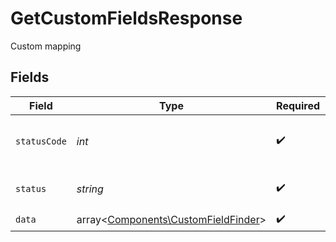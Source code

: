 # GetCustomFieldsResponse

Custom mapping


## Fields

| Field                                                                               | Type                                                                                | Required                                                                            | Description                                                                         | Example                                                                             |
| ----------------------------------------------------------------------------------- | ----------------------------------------------------------------------------------- | ----------------------------------------------------------------------------------- | ----------------------------------------------------------------------------------- | ----------------------------------------------------------------------------------- |
| `statusCode`                                                                        | *int*                                                                               | :heavy_check_mark:                                                                  | HTTP Response Status Code                                                           | 200                                                                                 |
| `status`                                                                            | *string*                                                                            | :heavy_check_mark:                                                                  | HTTP Response Status                                                                | OK                                                                                  |
| `data`                                                                              | array<[Components\CustomFieldFinder](../../Models/Components/CustomFieldFinder.md)> | :heavy_check_mark:                                                                  | N/A                                                                                 |                                                                                     |